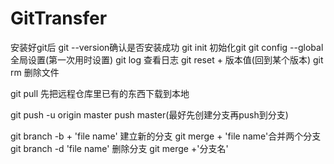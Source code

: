 # GitTransfer
安装好git后 git --version确认是否安装成功 
git init 初始化git 
git config --global全局设置(第一次用时设置) 
git log 查看日志 
git reset + 版本值(回到某个版本) 
git rm 删除文件

git pull 先把远程仓库里已有的东西下载到本地

git push -u origin master push master(最好先创建分支再push到分支)

git branch -b + 'file name' 建立新的分支 
git merge + 'file name'合并两个分支 
git branch -d 'file name' 删除分支
git merge +'分支名'
